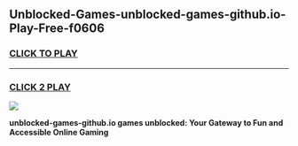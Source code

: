 
## Unblocked-Games-unblocked-games-github.io-Play-Free-f0606
<h3>
<a href="https://premium76.site?title=unblocked-games-github.io&ref=23A">CLICK TO PLAY</a></h3>
<hr>

<h3>
<a href="https://premium76.site?title=unblocked-games-github.io&ref=23A">CLICK 2 PLAY</a>
  
</h3>

<a href="https://premium76.site?title=unblocked-games-github.io&ref=23A"><img src="https://clearcache.store/games.png"></a>


**unblocked-games-github.io games unblocked: Your Gateway to Fun and Accessible Online Gaming**

